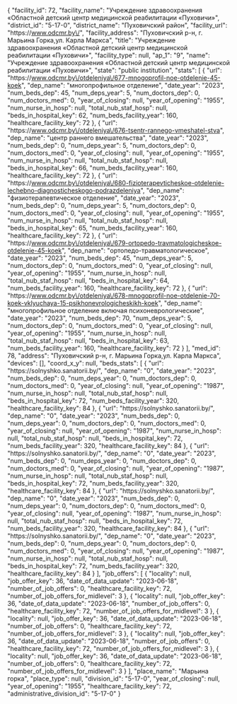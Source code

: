 {
    "facility_id": 72,
    "facility_name": "Учреждение здравоохранения «Областной детский центр медицинской реабилитации «Пуховичи»",
    "district_id": "5-17-0",
    "district_name": "Пуховичский район",
    "facility_url": "https:\/\/www.odcmr.by\/",
    "facility_address": "Пуховичский р-н, г. Марьина Горка,ул. Карла Маркса",
    "title": "Учреждение здравоохранения «Областной детский центр медицинской реабилитации «Пуховичи»",
    "facility_type": null,
    "ap_1": "9",
    "name": "Учреждение здравоохранения «Областной детский центр медицинской реабилитации «Пуховичи»",
    "state": "public institution",
    "stats": [
        {
            "url": "https:\/\/www.odcmr.by\/otdeleniya\/677-mnogoprofil-noe-otdelenie-45-koek",
            "dep_name": "многопрофильное отделение",
            "date_year": "2023",
            "num_beds_dep": 45,
            "num_deps_year": 5,
            "num_doctors_dep": 0,
            "num_doctors_med": 0,
            "year_of_closing": null,
            "year_of_opening": "1955",
            "num_nurse_in_hosp": null,
            "total_nub_staf_hosp": null,
            "beds_in_hospital_key": 62,
            "num_beds_facility_year": 160,
            "healthcare_facility_key": 72
        },
        {
            "url": "https:\/\/www.odcmr.by\/otdeleniya\/676-tsentr-rannego-vmeshatel-stva",
            "dep_name": "центр раннего вмешательства",
            "date_year": "2023",
            "num_beds_dep": 0,
            "num_deps_year": 5,
            "num_doctors_dep": 0,
            "num_doctors_med": 0,
            "year_of_closing": null,
            "year_of_opening": "1955",
            "num_nurse_in_hosp": null,
            "total_nub_staf_hosp": null,
            "beds_in_hospital_key": 66,
            "num_beds_facility_year": 160,
            "healthcare_facility_key": 72
        },
        {
            "url": "https:\/\/www.odcmr.by\/otdeleniya\/680-fizioterapevticheskoe-otdelenie-lechebno-diagnosticheskogo-podrazdeleniya",
            "dep_name": "физиотерапевтическое отделение",
            "date_year": "2023",
            "num_beds_dep": 0,
            "num_deps_year": 5,
            "num_doctors_dep": 0,
            "num_doctors_med": 0,
            "year_of_closing": null,
            "year_of_opening": "1955",
            "num_nurse_in_hosp": null,
            "total_nub_staf_hosp": null,
            "beds_in_hospital_key": 65,
            "num_beds_facility_year": 160,
            "healthcare_facility_key": 72
        },
        {
            "url": "https:\/\/www.odcmr.by\/otdeleniya\/679-ortopedo-travmatologicheskoe-otdelenie-45-koek",
            "dep_name": "ортопедо-травматологическое",
            "date_year": "2023",
            "num_beds_dep": 45,
            "num_deps_year": 5,
            "num_doctors_dep": 0,
            "num_doctors_med": 0,
            "year_of_closing": null,
            "year_of_opening": "1955",
            "num_nurse_in_hosp": null,
            "total_nub_staf_hosp": null,
            "beds_in_hospital_key": 64,
            "num_beds_facility_year": 160,
            "healthcare_facility_key": 72
        },
        {
            "url": "https:\/\/www.odcmr.by\/otdeleniya\/678-mnogoprofil-noe-otdelenie-70-koek-vklyuchaya-15-psikhonevrologicheskikh-koek",
            "dep_name": "многопрофильное отделение включая психоневрологические",
            "date_year": "2023",
            "num_beds_dep": 70,
            "num_deps_year": 5,
            "num_doctors_dep": 0,
            "num_doctors_med": 0,
            "year_of_closing": null,
            "year_of_opening": "1955",
            "num_nurse_in_hosp": null,
            "total_nub_staf_hosp": null,
            "beds_in_hospital_key": 63,
            "num_beds_facility_year": 160,
            "healthcare_facility_key": 72
        }
    ],
    "med_id": 78,
    "address": "Пуховичский р-н, г. Марьина Горка,ул. Карла Маркса",
    "devices": [],
    "coord_x_y": null,
    "beds_stats": [
        {
            "url": "https:\/\/solnyshko.sanatorii.by\/",
            "dep_name": "0",
            "date_year": "2023",
            "num_beds_dep": 0,
            "num_deps_year": 0,
            "num_doctors_dep": 0,
            "num_doctors_med": 0,
            "year_of_closing": null,
            "year_of_opening": "1987",
            "num_nurse_in_hosp": null,
            "total_nub_staf_hosp": null,
            "beds_in_hospital_key": 72,
            "num_beds_facility_year": 320,
            "healthcare_facility_key": 84
        },
        {
            "url": "https:\/\/solnyshko.sanatorii.by\/",
            "dep_name": "0",
            "date_year": "2023",
            "num_beds_dep": 0,
            "num_deps_year": 0,
            "num_doctors_dep": 0,
            "num_doctors_med": 0,
            "year_of_closing": null,
            "year_of_opening": "1987",
            "num_nurse_in_hosp": null,
            "total_nub_staf_hosp": null,
            "beds_in_hospital_key": 72,
            "num_beds_facility_year": 320,
            "healthcare_facility_key": 84
        },
        {
            "url": "https:\/\/solnyshko.sanatorii.by\/",
            "dep_name": "0",
            "date_year": "2023",
            "num_beds_dep": 0,
            "num_deps_year": 0,
            "num_doctors_dep": 0,
            "num_doctors_med": 0,
            "year_of_closing": null,
            "year_of_opening": "1987",
            "num_nurse_in_hosp": null,
            "total_nub_staf_hosp": null,
            "beds_in_hospital_key": 72,
            "num_beds_facility_year": 320,
            "healthcare_facility_key": 84
        },
        {
            "url": "https:\/\/solnyshko.sanatorii.by\/",
            "dep_name": "0",
            "date_year": "2023",
            "num_beds_dep": 0,
            "num_deps_year": 0,
            "num_doctors_dep": 0,
            "num_doctors_med": 0,
            "year_of_closing": null,
            "year_of_opening": "1987",
            "num_nurse_in_hosp": null,
            "total_nub_staf_hosp": null,
            "beds_in_hospital_key": 72,
            "num_beds_facility_year": 320,
            "healthcare_facility_key": 84
        },
        {
            "url": "https:\/\/solnyshko.sanatorii.by\/",
            "dep_name": "0",
            "date_year": "2023",
            "num_beds_dep": 0,
            "num_deps_year": 0,
            "num_doctors_dep": 0,
            "num_doctors_med": 0,
            "year_of_closing": null,
            "year_of_opening": "1987",
            "num_nurse_in_hosp": null,
            "total_nub_staf_hosp": null,
            "beds_in_hospital_key": 72,
            "num_beds_facility_year": 320,
            "healthcare_facility_key": 84
        }
    ],
    "job_offers": [
        {
            "locality": null,
            "job_offer_key": 36,
            "date_of_data_update": "2023-06-18",
            "number_of_job_offers": 0,
            "healthcare_facility_key": 72,
            "number_of_job_offers_for_midlevel": 3
        },
        {
            "locality": null,
            "job_offer_key": 36,
            "date_of_data_update": "2023-06-18",
            "number_of_job_offers": 0,
            "healthcare_facility_key": 72,
            "number_of_job_offers_for_midlevel": 3
        },
        {
            "locality": null,
            "job_offer_key": 36,
            "date_of_data_update": "2023-06-18",
            "number_of_job_offers": 0,
            "healthcare_facility_key": 72,
            "number_of_job_offers_for_midlevel": 3
        },
        {
            "locality": null,
            "job_offer_key": 36,
            "date_of_data_update": "2023-06-18",
            "number_of_job_offers": 0,
            "healthcare_facility_key": 72,
            "number_of_job_offers_for_midlevel": 3
        },
        {
            "locality": null,
            "job_offer_key": 36,
            "date_of_data_update": "2023-06-18",
            "number_of_job_offers": 0,
            "healthcare_facility_key": 72,
            "number_of_job_offers_for_midlevel": 3
        }
    ],
    "place_name": "Марьина горка",
    "place_type": null,
    "division_id": "5-17-0",
    "year_of_closing": null,
    "year_of_opening": "1955",
    "healthcare_facility_key": 72,
    "administrative_division_id": "5-17-0"
}